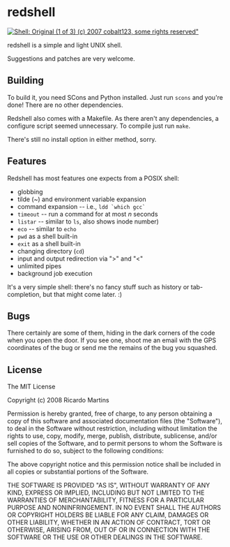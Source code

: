 redshell
========

[![Shell: Original (1 of 3) (c) 2007 cobalt123, some rights reserved"](http://farm2.static.flickr.com/1046/1156232979_4e4d7c01c7_m_d.jpg)](http://flickr.com/photos/cobalt/1156232979/ "Shell: Original (1 of 3) (c) 2007 cobalt123, some rights reserved")

redshell is a simple and light UNIX shell.

Suggestions and patches are very welcome.

Building
--------

To build it, you need SCons and Python installed. Just run `scons` and you're
done! There are no other dependencies.

Redshell also comes with a Makefile. As there aren't any dependencies, a
configure script seemed unnecessary. To compile just run `make`.

There's still no install option in either method, sorry.

Features
--------

Redshell has most features one expects from a POSIX shell:

* globbing
* tilde (~) and environment variable expansion
* command expansion -- i.e., ``ldd `which gcc` ``
* `timeout` -- run a command for at most *n* seconds
* `listar` -- similar to `ls`, also shows inode number)
* `eco` -- similar to `echo`
* `pwd` as a shell built-in
* `exit` as a shell built-in
* changing directory (`cd`)
* input and output redirection via ">" and "<"
* unlimited pipes
* background job execution

It's a very simple shell: there's no fancy stuff such as history or
tab-completion, but that might come later. :)

Bugs
----

There certainly are some of them, hiding in the dark corners of the code when
you open the door. If you see one, shoot me an email with the GPS coordinates of
the bug or send me the remains of the bug you squashed.

License
-------

The MIT License

Copyright (c) 2008 Ricardo Martins

Permission is hereby granted, free of charge, to any person obtaining a copy
of this software and associated documentation files (the "Software"), to deal
in the Software without restriction, including without limitation the rights
to use, copy, modify, merge, publish, distribute, sublicense, and/or sell
copies of the Software, and to permit persons to whom the Software is
furnished to do so, subject to the following conditions:

The above copyright notice and this permission notice shall be included in
all copies or substantial portions of the Software.

THE SOFTWARE IS PROVIDED "AS IS", WITHOUT WARRANTY OF ANY KIND, EXPRESS OR
IMPLIED, INCLUDING BUT NOT LIMITED TO THE WARRANTIES OF MERCHANTABILITY,
FITNESS FOR A PARTICULAR PURPOSE AND NONINFRINGEMENT. IN NO EVENT SHALL THE
AUTHORS OR COPYRIGHT HOLDERS BE LIABLE FOR ANY CLAIM, DAMAGES OR OTHER
LIABILITY, WHETHER IN AN ACTION OF CONTRACT, TORT OR OTHERWISE, ARISING FROM,
OUT OF OR IN CONNECTION WITH THE SOFTWARE OR THE USE OR OTHER DEALINGS IN
THE SOFTWARE.
